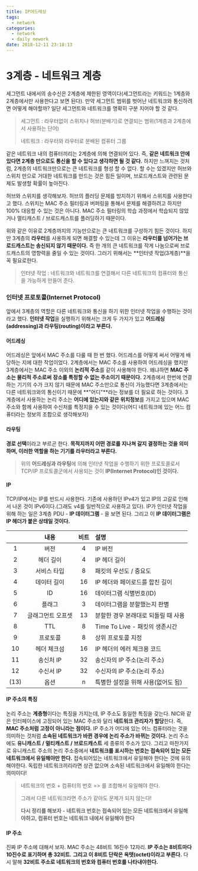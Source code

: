 ```yaml
---
title: IP어드레싱
tags:
  - network
categories:
  - network
  - daily nework
date: 2018-12-11 23:18:13
---
```


# 3계층 - 네트워크 계층

세그먼트 내에서의 송수신은 2계층에 제한된 영역이다(세그먼트라는 키워드는 1계층와 2계층에서만 사용한다고 보면 된다). 만약 세그먼트 범위를 벗어난 네트워크와 통신하려면 어떻게 해야할까? 일단 세그먼트와 네트워크를 명확히 구분 지어야 할 것 같다. 

> 세그먼트 : 라우터없이 스위치나 허브(분배기)로 연결되는 범위(1계층과 2계층에서 사용하는 단어)
>
> 네트워크 : 라우터와 라우터로 분배된 컴퓨터 그룹

같은 네트워크 내의 컴퓨터끼리는 2계층에 의해 연결되어 있다. 즉, **같은 네트워크 안에 있다면 2계층 만으로도 통신을 할 수 있다고 생각하면 될 것 같다.** 하지만 느껴지는 것처럼, 2계층의 네트워크만으로는 큰 네트워크를 형성 할 수 없다. 할 수는 있겠지만 허브와 스위치 만으로 거대한 네트워크를 만드는 것은 힘든 일이며, 브로드캐스트와 관련된 문제도 발생할 확률이 높아진다. 

허브와 스위치를 생각해보자. 허브의 플러딩 문제를 방지하기 위해서 스위치를 사용한다고 했다. 스위치는 MAC 주소 필터링과 버퍼링을 통해서 문제를 해결하려고 하지만 100% 대응할 수 있는 것은 아니다. MAC 주소 필터링의 학습 과정에서 학습되지 않았거나 멀티캐스트 / 브로드캐스트를 플러딩하기 때문이다. 

위와 같은 이유로 2계층까지의 기능만으로는 큰 네트워크를 구성하기 힘든 것이다. 하지만 3계층의 **라우터**를 사용하게 되면 해결할 수 있는데 그 이유는 **라우터를 넘어가는 브로드캐스트는 송신되지 않기 때문이다.** 즉 한 개의 큰 네트워크를 작게 나눔으로써 브로드캐스트의 영향력을 줄일 수 있는 것이다. 그러기 위해서는 **인터넷 작업(3계층)**을 꼭 필요로한다. 

> 인터넷 작업 : 네트워크와 네트워크를 연결해서 다른 네트워크의 컴퓨터와 통신을 가능하게 만들어 준다.



### 인터넷 프로토콜(Internet Protocol)

앞에서 3계층의 역할은 다른 네트워크와 통신을 하기 위한 인터넷 작업을 수행하는 것이라고 했다. **인터넷 작업**을 실행하기 위해서는 크게 두 가지가 있고 **어드레싱(addressing)과 라우팅(routing)이라고 부른다.** 

#### 어드레싱

어드레싱은 앞에서 MAC 주소를 다룰 때 한 번 했다. 어드레스를 어떻게 써서 어떻게 배당하는 지에 대한 작업이었다. 2계층에서는 MAC 주소를 사용하여 어드레싱을 했지만 3계층에서는 MAC 주소 이외의 **논리적 주소**를 같이 사용해야 한다. 왜냐하면 **MAC 주소는 물리적 주소로써** **장소를 특정할 수 없는 주소이기 때문이다.** 2계층에서 한번에 연결하는 기기의 수가 크지 않기 때문에 MAC 주소만으로 통신이 가능했다면 3계층에서는 다른 네트워크와의 통신이기 때문에 **"어디"**라는 정보를 더 필요로 하는 것이다. 3계층에서 사용하는 논리 주소는 **어디에 있는지와 같은 위치정보**를 가지고 있으며 MAC 주소와 함께 사용하여 수신처를 특정지을 수 있는 것이다(어디 네트워크에 있는 어느 컴퓨터라는 정보의 조합으로 생각해보자)

#### 라우팅

**경로 선택**이라고 부르곤 한다. **목적지까지 어떤 경로를 지나쳐 갈지 결정하는 것을 의미하며, 이러한 역할을 하는 기기를 라우터라고 부른다.** 

> 위의 **어드레싱과 라우팅**에 의해 인터넷 작업을 수행하기 위한 프로토콜로서 TCP/IP 프로토콜군에서 사용되는 것이 **IP(Internet Protocol)인 것이다.**

#### IP

TCP/IP에서는 IP를 반드시 사용한다. 기존에 사용하던 IPv4가 있고 IP의 고갈로 인해서 나온 것이 IPv6이다.(그래도 v4를 일반적으로 사용하고 있다). IP가 인터넷 작업을 위해 하는 일은 3계층 PDU - **IP 데이터그램** - 을 보면 된다. 그리고 이 **IP 데이터그램은 IP 헤더가 붙은 상태일 것이다.** 

|      |       내용        | 비트 | 설명                                |
| :--: | :---------------: | :--: | :---------------------------------- |
|  1   |       버전        |  4   | IP 버전                             |
|  2   |     헤더 길이     |  4   | IP 헤더 길이                        |
|  3   |    서비스 타입    |  8   | 패킷의 우선도 / 중요도              |
|  4   |    데이터 길이    |  16  | IP 헤더와 페이로드를 합친 길이      |
|  5   |        ID         |  16  | 데이터그램 식별번호(ID)             |
|  6   |      플래그       |  3   | 데이터그램을 분할했는지 판별        |
|  7   | 글래그먼트 오프셋 |  13  | 분할한 경우 본래대로 되돌릴 때 사용 |
|  8   |        TTL        |  8   | Time To Live - 패킷의 생존시간      |
|  9   |     프로토콜      |  8   | 상위 프로토콜 지정                  |
|  10  |    헤더 체크섬    |  16  | IP 헤더의 에러 체크용 코드          |
|  11  |     송신처 IP     |  32  | 송신자의 IP 주소(논리 주소)         |
|  12  |     수신서 IP     |  32  | 수신자의 IP 주소(논리 주소)         |
| (13) |       옵션        |  n   | 특별한 설정을 위해 사용(없어도 됨)  |

#### IP 주소의 특징

논리 주소는 **계층형**이다는 특징을 가지는데, IP 주소도 동일한 특징을 갖는다. NIC와 같은 인터페이스에 고정되어 있는 MAC 주소와 달리 **네트워크 관리자가 할당**한다. 즉, **MAC 주소처럼 고정이 아니라는 점이다.** IP 주소가 어디에 있는 어느 컴퓨터라는 것을 의미하는 것처럼 **소속된 네트워크가 바뀐 경우에 논리 주소가 바뀌는 것이다.** 논리 주소에도 **유니캐스트 / 멀티캐스트 / 브로드캐스트** 세 종류의 주소가 있다. 그리고 마찬가지로 유니캐스트 주소의 논리 주소중에서 **네트워크를 표시하는 번호는 접속되어 있는 모든 네트워크에서 유일해야만 한다.** 접속되어있는 네트워크에서 유일해야 한다는 것에 유의해야한다. 독립한 네트워크끼리라면 상관 없으며 소속된 네트워크에서 유일해야 한다는 의미이다!

> 네트워크의 번호 + 컴퓨터의 번호 => 를 조합해서 유일해야 한다.
>
> 그래서 다른 네트워크라면 주소가 같아도 문제가 되지 않는다!
>
> **다시 정리를 해보자 - 네트워크 번호는 접속되어 있는 모든 네트워크에서 유일해야하고, 컴퓨터 번호는 네트워크 내에서 유일해야 한다**

#### IP 주소

진짜 IP 주소에 대해서 보자. MAC 주소는 48비트 16진수 12자리. **IP 주소는 8비트마다 10진수로 표기하며 총 32비트.** **그리고 이 8비트 단락은 옥텟(octet)이라고 부른다.** 다시 말해 **32비트 주소로 네트워크의 번호와 컴퓨터 번호를 나타내야한다.**